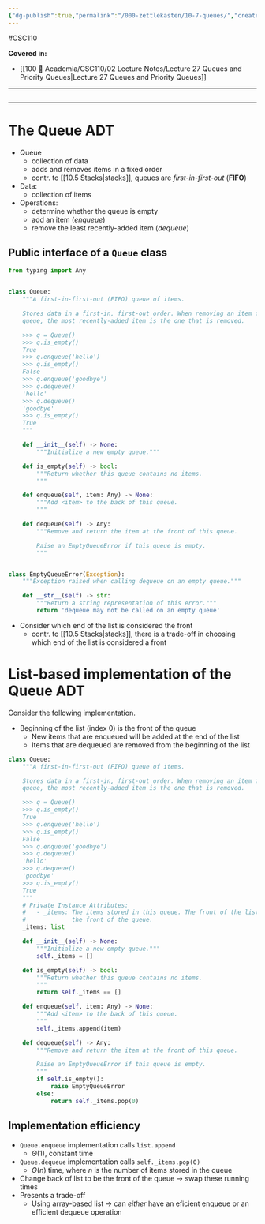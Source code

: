 ```yaml
---
{"dg-publish":true,"permalink":"/000-zettlekasten/10-7-queues/","created":"2023-12-05T19:49:15.687-05:00","updated":"2023-12-05T20:12:14.663-05:00"}
---
```


#CSC110

**Covered in:**
- [[100 📒 Academia/CSC110/02 Lecture Notes/Lecture 27 Queues and Priority Queues\|Lecture 27 Queues and Priority Queues]]
---
```table-of-contents
```
---
# The Queue ADT

- Queue
	- collection of data
	- adds and removes items in a fixed order
	- contr. to [[10.5 Stacks|stacks]], queues are *first-in-first-out* (**FIFO**)
- Data:
	- collection of items
- Operations:
	- determine whether the queue is empty
	- add an item (*enqueue*)
	- remove the least recently-added item (*dequeue*)

## Public interface of a `Queue` class

```python
from typing import Any


class Queue:
    """A first-in-first-out (FIFO) queue of items.

    Stores data in a first-in, first-out order. When removing an item from the
    queue, the most recently-added item is the one that is removed.

    >>> q = Queue()
    >>> q.is_empty()
    True
    >>> q.enqueue('hello')
    >>> q.is_empty()
    False
    >>> q.enqueue('goodbye')
    >>> q.dequeue()
    'hello'
    >>> q.dequeue()
    'goodbye'
    >>> q.is_empty()
    True
    """

    def __init__(self) -> None:
        """Initialize a new empty queue."""

    def is_empty(self) -> bool:
        """Return whether this queue contains no items.
        """

    def enqueue(self, item: Any) -> None:
        """Add <item> to the back of this queue.
        """

    def dequeue(self) -> Any:
        """Remove and return the item at the front of this queue.

        Raise an EmptyQueueError if this queue is empty.
        """


class EmptyQueueError(Exception):
    """Exception raised when calling dequeue on an empty queue."""

    def __str__(self) -> str:
        """Return a string representation of this error."""
        return 'dequeue may not be called on an empty queue'
```

- Consider which end of the list is considered the front
	- contr. to [[10.5 Stacks|stacks]], there is a trade-off in choosing which end of the list is considered a front

# List-based implementation of the Queue ADT

Consider the following implementation.
- Beginning of the list (index 0) is the front of the queue
	- New items that are enqueued will be added at the end of the list
	- Items that are dequeued are removed from the beginning of the list

```python
class Queue:
    """A first-in-first-out (FIFO) queue of items.

    Stores data in a first-in, first-out order. When removing an item from the
    queue, the most recently-added item is the one that is removed.

    >>> q = Queue()
    >>> q.is_empty()
    True
    >>> q.enqueue('hello')
    >>> q.is_empty()
    False
    >>> q.enqueue('goodbye')
    >>> q.dequeue()
    'hello'
    >>> q.dequeue()
    'goodbye'
    >>> q.is_empty()
    True
    """
    # Private Instance Attributes:
    #   - _items: The items stored in this queue. The front of the list represents
    #             the front of the queue.
    _items: list

    def __init__(self) -> None:
        """Initialize a new empty queue."""
        self._items = []

    def is_empty(self) -> bool:
        """Return whether this queue contains no items.
        """
        return self._items == []

    def enqueue(self, item: Any) -> None:
        """Add <item> to the back of this queue.
        """
        self._items.append(item)

    def dequeue(self) -> Any:
        """Remove and return the item at the front of this queue.

        Raise an EmptyQueueError if this queue is empty.
        """
        if self.is_empty():
            raise EmptyQueueError
        else:
            return self._items.pop(0)
```

## Implementation efficiency

- `Queue.enqueue` implementation calls `list.append`
	- $\Theta (1)$, constant time
- `Queue.dequeue` implementation calls `self._items.pop(0)`
	- $\Theta (n)$ time, where $n$ is the number of items stored in the queue
- Change back of list to be the front of the queue → swap these running times
- Presents a trade-off
	- Using array-based list → can *either* have an eficient enqueue or an efficient dequeue operation